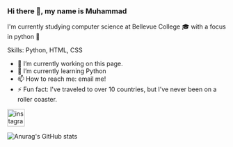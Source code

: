 ### Hi there 👋, my name is Muhammad

I'm currently studying computer science at Bellevue College 🎓 with a focus in python 🐍

Skills: Python, HTML, CSS

- 🔭 I’m currently working on this page. 
- 🌱 I’m currently learning Python 
- 📫 How to reach me: email me! 
- ⚡ Fun fact: I've traveled to over 10 countries, but I've never been on a roller coaster. 


[<img src='https://cdn.jsdelivr.net/npm/simple-icons@3.0.1/icons/instagram.svg' alt='instagram' height='40'>](https://www.instagram.com/muhammad_mannan/)  



![Anurag's GitHub stats](https://github-readme-stats.vercel.app/api?username=MuhammadMannan&theme=nord&show_icons=true)
